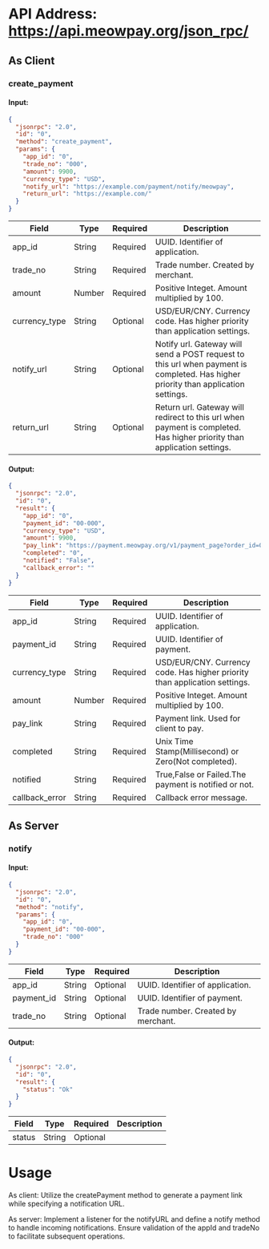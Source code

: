 # API Address: https://api.meowpay.org/json_rpc/

## As Client

### create_payment

#### Input:

```json
{
  "jsonrpc": "2.0",
  "id": "0",
  "method": "create_payment",
  "params": {
    "app_id": "0",
    "trade_no": "000",
    "amount": 9900,
    "currency_type": "USD",
    "notify_url": "https://example.com/payment/notify/meowpay",
    "return_url": "https://example.com/"
  }
}
```

| Field         | Type   | Required | Description                                                                                                                        |
| ------------- | ------ | -------- | ---------------------------------------------------------------------------------------------------------------------------------- |
| app_id        | String | Required | UUID. Identifier of application.                                                                                                   |
| trade_no      | String | Required | Trade number. Created by merchant.                                                                                                 |
| amount        | Number | Required | Positive Integet. Amount multiplied by 100.                                                                                        |
| currency_type | String | Optional | USD/EUR/CNY. Currency code. Has higher priority than application settings.                                                         |
| notify_url    | String | Optional | Notify url. Gateway will send a POST request to this url when payment is completed. Has higher priority than application settings. |
| return_url    | String | Optional | Return url. Gateway will redirect to this url when payment is completed. Has higher priority than application settings.            |

#### Output:

```json
{
  "jsonrpc": "2.0",
  "id": "0",
  "result": {
    "app_id": "0",
    "payment_id": "00-000",
    "currency_type": "USD",
    "amount": 9900,
    "pay_link": "https://payment.meowpay.org/v1/payment_page?order_id=00-000",
    "completed": "0",
    "notified": "False",
    "callback_error": ""
  }
}
```

| Field          | Type   | Required | Description                                                                |
| -------------- | ------ | -------- | -------------------------------------------------------------------------- |
| app_id         | String | Required | UUID. Identifier of application.                                           |
| payment_id     | String | Required | UUID. Identifier of payment.                                               |
| currency_type  | String | Required | USD/EUR/CNY. Currency code. Has higher priority than application settings. |
| amount         | Number | Required | Positive Integet. Amount multiplied by 100.                                |
| pay_link       | String | Required | Payment link. Used for client to pay.                                      |
| completed      | String | Required | Unix Time Stamp(Millisecond) or Zero(Not completed).                       |
| notified       | String | Required | True,False or Failed.The payment is notified or not.                       |
| callback_error | String | Required | Callback error message.                                                    |

## As Server

### notify

#### Input:

```json
{
  "jsonrpc": "2.0",
  "id": "0",
  "method": "notify",
  "params": {
    "app_id": "0",
    "payment_id": "00-000",
    "trade_no": "000"
  }
}
```

| Field      | Type   | Required | Description                        |
| ---------- | ------ | -------- | ---------------------------------- |
| app_id     | String | Optional | UUID. Identifier of application.   |
| payment_id | String | Optional | UUID. Identifier of payment.       |
| trade_no   | String | Optional | Trade number. Created by merchant. |

#### Output:

```json
{
  "jsonrpc": "2.0",
  "id": "0",
  "result": {
    "status": "Ok"
  }
}
```

| Field  | Type   | Required | Description |
| ------ | ------ | -------- | ----------- |
| status | String | Optional |             |

# Usage

As client: Utilize the createPayment method to generate a payment link while specifying a notification URL.

As server: Implement a listener for the notifyURL and define a notify method to handle incoming notifications. Ensure validation of the appId and tradeNo to facilitate subsequent operations.
